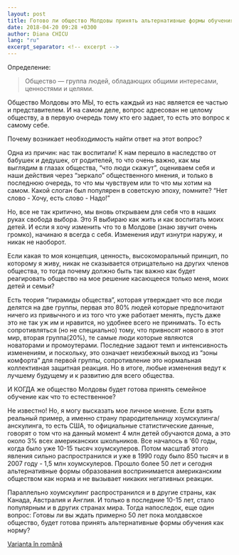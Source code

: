 ```yaml
---
layout: post
title: Готово ли общество Молдовы принять альтернативные формы обучения (хоумскулинг/анскулинг)?
date: 2018-04-20 09:28 +0300
author: Diana CHICU
lang: "ru" 
excerpt_separator: <!-- excerpt -->
---
```


Определение:

> Общество — группа людей, обладающих общими интересами, ценностями
и целями.

Общество Молдовы это МЫ, то есть каждый из нас является ее частью
и представителем. И на самом деле, вопрос адресован не целому обществу,
а в первую очередь тому кто его задает, то есть это вопрос к самому себе.

Почему возникает необходимость найти ответ на этот вопрос?

<!-- excerpt -->

Одна из причин: нас так воспитали! К нам перешло в наследство от бабушек
и дедушек, от родителей, то что очень важно, как мы выглядим в глазах общества,
“что люди скажут”, оцениваем себя и наши действия через “зеркало” общественного
мнения, и только в последнюю очередь, то что мы чувствуем или то что мы хотим на
самом. Какой слоган был популярен в советскую эпоху, помните? “Нет слово - Хочу,
есть слово - Надо!”

Но, все не так критично, мы вновь открываем для себя что в наших руках свобода
выбора. Это Я выбираю как жить и как воспитать моих детей. И если я хочу
изменить что то в Молдове (знаю звучит очень громко), начинаю я всегда с себя.
Изменения идут изнутри наружу, и никак не наоборот.

Если какая то моя концепция, ценность, высокоморальный принцип, по которому
я живу, никак не сказывается отрицательно на других членов общества, то тогда
почему должно быть так важно как будет реагировать общество на мое решение
касающееся только меня, моих детей и семьи?

Есть теория “пирамиды общества”, которая утверждает что все люди делятся на две
группы, первая это 80% людей которые предпочитают ничего из привычного и из того
что уже работает менять, пусть даже это не так уж им и нравится, но удобнее
всего не принимать. То есть сопротивляться (но не специально) тому, что
привносят нового в этот мир, вторая группа(20%), те самые люди которые являются
новаторами и промоутерами. Последние задают темп и интенсивность изменениям,
и поскольку, это означает неизбежный выход из “зоны комфорта” для первой группы,
сопротивление это нормальная коллективная защитная реакция. Но в итоге, любые
изменения ведут к лучшему будущему и к развитию для всего общества.

И КОГДА же общество Молдовы будет готова принять семейное обучение как что то
естественное?

Не известно! Но, я могу высказать мое личное мнение. Если взять реальный пример,
а именно страну прародительницу хоумскулинга/анскулинга, то есть США, то
официальные статистические данные, говорят о том что на данный момент 4 млн
детей обучаются дома, а это около 3% всех американских школьников. Все началось
в ‘60 годы, когда было уже 10-15 тысяч хоумскулеров. Потом масштаб этого явления
сильно распространился и уже в 1990 году было 850 тысяч и в 2007 году - 1,5 млн
хоумскулеров. Прошло более 50 лет и сегодня альтернативные формы образования
воспринимается американским обществом как норма и не вызывает никаких негативных
реакции.

Параллельно хоумскулинг распространился и в другие страны, как Канада, Австралия
и Англия. И только в последние 10-15 лет, стало популярным и в других странах
мира.  Тогда напоследок, еще один вопрос: Готовы ли вы ждать примерно 50 лет
пока молдавское общество, будет готова принять альтернативные формы обучения как
норму?

<a href="{% post_url 2018-04-09-vom-fi-gata-peste-50-de-ani %}" lang="ro" class="translation-link">Varianta în română</a>
